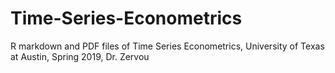 # Time-Series-Econometrics

R markdown and PDF files of Time Series Econometrics, University of Texas at Austin, Spring 2019, Dr. Zervou
